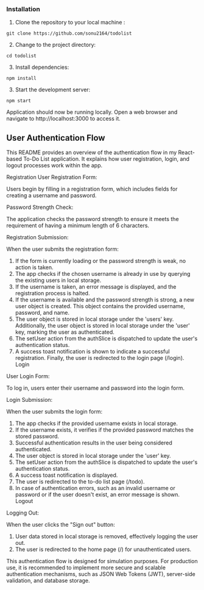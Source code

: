 ### Installation

1. Clone the repository to your local machine :

```
git clone https://github.com/sonu2164/todolist

```
2. Change to the project directory:
```
cd todolist
```

3. Install dependencies:

```
npm install
```

3. Start the development server:

```
npm start
```


 Application should now be running locally. Open a web browser and navigate to http://localhost:3000 to access it.


## User Authentication Flow

This README provides an overview of the authentication flow in my React-based To-Do List application. It explains how user registration, login, and logout processes work within the app.

Registration
User Registration Form:

Users begin by filling in a registration form, which includes fields for creating a username and password.

Password Strength Check:

The application checks the password strength to ensure it meets the requirement of having a minimum length of 6 characters.

Registration Submission:

When the user submits the registration form:

1. If the form is currently loading or the password strength is weak, no action is taken.
2. The app checks if the chosen username is already in use by querying the existing users in local storage.
3. If the username is taken, an error message is displayed, and the registration process is halted.
4. If the username is available and the password strength is strong, a new user object is created. This object contains the provided username, password, and name.
5. The user object is stored in local storage under the 'users' key.
Additionally, the user object is stored in local storage under the 'user' key, marking the user as authenticated.
6. The setUser action from the authSlice is dispatched to update the user's authentication status.
7. A success toast notification is shown to indicate a successful registration.
Finally, the user is redirected to the login page (/login).
Login

User Login Form:

To log in, users enter their username and password into the login form.

Login Submission:

When the user submits the login form:

1. The app checks if the provided username exists in local storage.
2. If the username exists, it verifies if the provided password matches the stored password.
3. Successful authentication results in the user being considered authenticated.
4. The user object is stored in local storage under the 'user' key.
5. The setUser action from the authSlice is dispatched to update the user's authentication status.
6. A success toast notification is displayed.
7. The user is redirected to the to-do list page (/todo).
8. In case of authentication errors, such as an invalid username or password or if the user doesn't exist, an error message is shown.
Logout

Logging Out:

When the user clicks the "Sign out" button:

1. User data stored in local storage is removed, effectively logging the user out.
2. The user is redirected to the home page (/) for unauthenticated users.


This authentication flow is designed for simulation purposes. For production use, it is recommended to implement more secure and scalable authentication mechanisms, such as JSON Web Tokens (JWT), server-side validation, and database storage.

